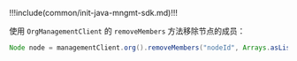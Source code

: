 !!!include(common/init-java-mngmt-sdk.md)!!!

使用 `OrgManagementClient` 的 `removeMembers` 方法移除节点的成员：

```java
Node node = managementClient.org().removeMembers("nodeId", Arrays.asList("userId")).execute();
```